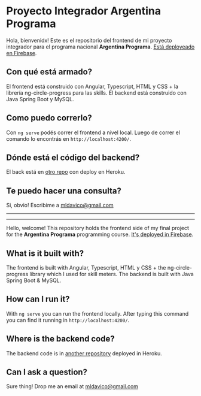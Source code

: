 
# Proyecto Integrador Argentina Programa

Hola, bienvenidx! Este es el repositorio del frontend de mi proyecto integrador para el programa nacional **Argentina Programa**. [Está deployeado en Firebase](https://frontend-argprog-davico.web.app/).

## Con qué está armado?

El frontend está construido con Angular, Typescript, HTML y CSS + la librería ng-circle-progress para las skills.
El backend está construido con Java Spring Boot y MySQL.

## Como puedo correrlo?

Con `ng serve` podés correr el frontend a nivel local. Luego de correr el comando lo encontrás en `http://localhost:4200/`.

## Dónde está el código del backend?
El back está en [otro repo](https://github.com/luz-d20/ProyectoIntegrador-Davico-Backend) con deploy en Heroku.

## Te puedo hacer una consulta?
Si, obvio! Escribime a mldavico@gmail.com


---------------------------------------
---------------------------------------
Hello, welcome! This repository holds the frontend side of my final project for the **Argentina Programa** programming course. [It's deployed in Firebase](https://frontend-argprog-davico.web.app/).

## What is it built with?
The frontend is built with Angular, Typescript, HTML y CSS + the ng-circle-progress library which I used for skill meters.
The backend is built with Java Spring Boot & MySQL.

## How can I run it?

With `ng serve` you can run the frontend locally. After typing this command you can find it running in  `http://localhost:4200/`.

## Where is the backend code?
The backend code is in [another repository](https://github.com/luz-d20/ProyectoIntegrador-Davico-Backend) deployed in Heroku.

## Can I ask a question?
Sure thing! Drop me an email at mldavico@gmail.com
